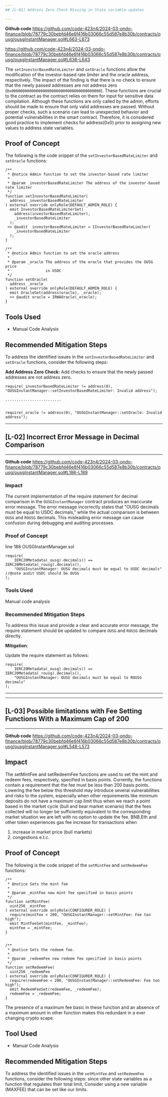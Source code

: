 ```yaml
---
## [L-01] Address Zero Check Missing in State variable updates

---
```


**Github code**
https://github.com/code-423n4/2024-03-ondo-finance/blob/78779c30bebfd46e6f416b03066c55d587e8b30b/contracts/ousg/ousgInstantManager.sol#L663-L673

https://github.com/code-423n4/2024-03-ondo-finance/blob/78779c30bebfd46e6f416b03066c55d587e8b30b/contracts/ousg/ousgInstantManager.sol#L638-L643


 
The `setInvestorBasedRateLimiter` and `setOracle` functions allow the modification of the investor-based rate limiter and the oracle address, respectively. The impact of the finding is that there is no check to ensure that the newly passed addresses are not address zero (`0x0000000000000000000000000000000000000000`). These functions are crucial to the contract as the contract relies on them for input for sensitive data compilation. Although these functions are only called by the admin, efforts should be made to ensure that only valid addresses are passed. Without proper checks, such a scenario can lead to unexpected behavior and potential vulnerabilities in the smart contract. Therefore, it is considered good practice to implement checks for address(0x0) prior to assigning new values to address state variables.

## Proof of Concept
The following is the code snippet of the `setInvestorBasedRateLimiter` and `setOracle` functions:

```solidity
/**
 * @notice Admin function to set the investor-based rate limiter
 *
 * @param _investorBasedRateLimiter The address of the investor-based rate limiter
 */
function setInvestorBasedRateLimiter(
  address _investorBasedRateLimiter
) external override onlyRole(DEFAULT_ADMIN_ROLE) {
  emit InvestorBasedRateLimiterSet(
    address(investorBasedRateLimiter),
    _investorBasedRateLimiter
  );
 >> @audit  investorBasedRateLimiter = IInvestorBasedRateLimiter(
    _investorBasedRateLimiter
  );
}

/**
 * @notice Admin function to set the oracle address
 *
 * @param _oracle The address of the oracle that provides the OUSG price
 *                in USDC
 */
function setOracle(
  address _oracle
) external override onlyRole(DEFAULT_ADMIN_ROLE) {
  emit OracleSet(address(oracle), _oracle);
  >> @audit oracle = IRWAOracle(_oracle);
}
```


## Tools Used

- Manual Code Analysis

## Recommended Mitigation Steps
To address the identified issues in the `setInvestorBasedRateLimiter` and `setOracle` functions, consider the following steps:

**Add Address Zero Check:** Add checks to ensure that the newly passed addresses are not address zero.
   ```solidity
   require(_investorBasedRateLimiter != address(0), "OUSGInstantManager::setInvestorBasedRateLimiter: Invalid address");

.........................


   require(_oracle != address(0), "OUSGInstantManager::setOracle: Invalid address");
   ```







---

## [L-02]  Incorrect Error Message in Decimal Comparison

---

**Github code**
https://github.com/code-423n4/2024-03-ondo-finance/blob/78779c30bebfd46e6f416b03066c55d587e8b30b/contracts/ousg/ousgInstantManager.sol#L186-L189



### Impact
The current implementation of the require statement for decimal comparison in the `OUSGInstantManager` contract produces an inaccurate error message. The error message incorrectly states that "OUSG decimals must be equal to USDC decimals," while the actual comparison is between `OUSG` and `ROUSG` decimals. This misleading error message can cause confusion during debugging and auditing processes.

### Proof of Concept
line 188  OUSGInstantManager.sol
```solidity
require(
    IERC20Metadata(_ousg).decimals() == IERC20Metadata(_rousg).decimals(),
    "OUSGInstantManager: OUSG decimals must be equal to USDC decimals" //@note audit USDC should be OUSG
);
```

### Tools Used
Manual code analysis

### Recommended Mitigation Steps

To address this issue and provide a clear and accurate error message, the require statement should be updated to compare `OUSG` and `ROUSG` decimals directly.

**Mitigation**:

Update the require statement as follows:

```solidity
require(
    IERC20Metadata(_ousg).decimals() == IERC20Metadata(_rousg).decimals(),
    "OUSGInstantManager: OUSG decimals must be equal to ROUSG decimals"
);
```



---

---

## [L-03]  Possible limitations with Fee Setting Functions With a Maximum Cap of 200 

---
**Github code**
https://github.com/code-423n4/2024-03-ondo-finance/blob/78779c30bebfd46e6f416b03066c55d587e8b30b/contracts/ousg/ousgInstantManager.sol#L548-L573


## Impact
The setMintFee and setRedeemFee functions are used to set the mint and redeem fees, respectively, specified in basis points. Currently, the functions contain a requirement that the fee must be less than 200 basis points. Lowering the fee below this threshold may introduce several vulnerabilities and risks to the system, especially when other requirements like minimum deposits do not have a maximum cap limit thus when we reach a point based in the market cycle (bull and bear market scenario) that the fees collected will no longer be sufficiently equivalent to the corresponding market situation we are left with no option to update the fee. BNB,Eth and other token experiences gas fee increase for transactions when
 1. increase in market price (bull markets) 
 2. congestions e.t.c.

## Proof of Concept

The following is the code snippet of the `setMintFee` and `setRedeemFee` functions:

```solidity
/**
 * @notice Sets the mint fee
 *
 * @param _mintFee new mint fee specified in basis points
 */
function setMintFee(
  uint256 _mintFee
) external override onlyRole(CONFIGURER_ROLE) {
  require(mintFee < 200, "OUSGInstantManager::setMintFee: Fee too high");
  emit MintFeeSet(mintFee, _mintFee);
  mintFee = _mintFee;
}


/**
 * @notice Sets the redeem fee.
 *
 * @param _redeemFee new redeem fee specified in basis points
 */
function setRedeemFee(
  uint256 _redeemFee
) external override onlyRole(CONFIGURER_ROLE) {
  require(redeemFee < 200, "OUSGInstantManager::setRedeemFee: Fee too high");
  emit RedeemFeeSet(redeemFee, _redeemFee);
  redeemFee = _redeemFee;
}
```
The presence of a maximum fee basic in these function and an absence of a maximum amount in other function makes this redundant in a ever changing crypto scape.

## Tool Used
- Manual Code Analysis

## Recommended Mitigation Steps
To address the identified issues in the `setMintFee` and `setRedeemFee` functions, consider the following steps:
since other state variables as a function that regulates their total limit, Consider using a new variable (MAXFEE) that can be set like our limits.
 



